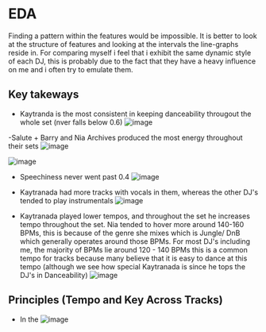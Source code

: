 # EDA
Finding a pattern within the features would be impossible. It is better to look at the structure of features and looking at the intervals the line-graphs reside in. For comparing myself i feel that i exhibit the same dynamic style of each DJ, this is probably due to the fact that they have a heavy influence on me and i often try to emulate them.  

## Key takeways
- Kaytranda is the most consistent in keeping danceability througout the whole set (nver falls below 0.6)
![image](https://github.com/amboym/DJset/assets/162647158/7b27e050-d18c-44e3-adf1-14658e204cd6)

-Salute + Barry and Nia Archives produced the most energy throughout their sets
![image](https://github.com/amboym/DJset/assets/162647158/60448a12-3cf6-4c95-b9b7-1639c94bad59)

![image](https://github.com/amboym/DJset/assets/162647158/26b89688-483a-48fe-9f14-bab1b7cfe050)

- Speechiness never went past 0.4
![image](https://github.com/amboym/DJset/assets/162647158/6ed0cdbb-54ee-4120-b748-8673404b64fe)

- Kaytranada had more tracks with vocals in them, whereas the other DJ's tended to play instrumentals
![image](https://github.com/amboym/DJset/assets/162647158/455fe77f-3247-49ca-afbd-098a494ff911)

- Kaytranada played lower tempos, and throughout the set he increases tempo throughout the set. Nia tended to hover more around 140-160 BPMs, this is because of the genre she mixes which is Jungle/ DnB which generally operates around those BPMs. For most DJ's including me, the majority of BPMs lie around 120 - 140 BPMs this is a common tempo for tracks because many believe that it is easy to dance at this tempo (although we see how special Kaytranada is since he tops the DJ's in Danceability)
![image](https://github.com/amboym/DJset/assets/162647158/f6d4aaa0-da6d-4c39-a69e-b3b3c7d01d41)

## Principles (Tempo and Key Across Tracks)
- In the 
![image](https://github.com/amboym/DJset/assets/162647158/7c42f65e-8c90-4a08-b641-1340171f730f)

